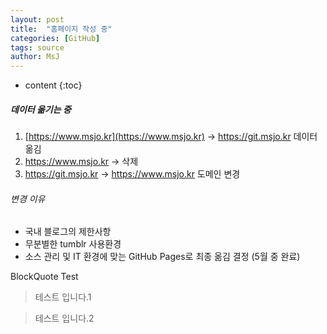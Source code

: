 ```yaml
---
layout: post
title:  "홈페이지 작성 중"
categories: [GitHub]
tags: source
author: MsJ
---
```


* content
{:toc}

##### 데이터 옮기는 중
1. [https://www.msjo.kr](https://www.msjo.kr) -> https://git.msjo.kr 데이터 옮김 
2. https://www.msjo.kr -> 삭제
3. https://git.msjo.kr -> https://www.msjo.kr 도메인 변경

###### 변경 이유
* 국내 블로그의 제한사항
* 무분별한 tumblr 사용환경
* 소스 관리 및 IT 환경에 맞는 GitHub Pages로 최종 옮김 결정 (5월 중 완료)

BlockQuote Test
> 테스트 입니다.1

> 테스트 입니다.2
